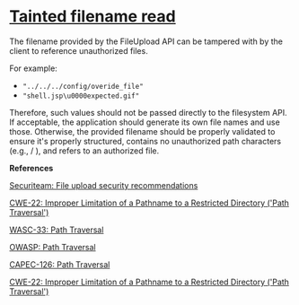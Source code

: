 # [Tainted filename read](http://find-sec-bugs.github.io/bugs.htm#FILE_UPLOAD_FILENAME)

The filename provided by the FileUpload API can be tampered with by the client to reference unauthorized files.

For example:

*   `"../../../config/overide_file"`
*   `"shell.jsp\u0000expected.gif"`

Therefore, such values should not be passed directly to the filesystem API. If acceptable, the application should generate its 
own file names and use those. Otherwise, the provided filename should be properly validated to ensure it's properly structured, 
contains no unauthorized path characters (e.g., / \), and refers to an authorized file.

**References**  

[Securiteam: File upload security recommendations](http://blogs.securiteam.com/index.php/archives/1268)  

[CWE-22: Improper Limitation of a Pathname to a Restricted Directory ('Path Traversal')](http://cwe.mitre.org/data/definitions/22.html)  

[WASC-33: Path Traversal](http://projects.webappsec.org/w/page/13246952/Path%20Traversal)  

[OWASP: Path Traversal](https://www.owasp.org/index.php/Path_Traversal)  

[CAPEC-126: Path Traversal](http://capec.mitre.org/data/definitions/126.html)  

[CWE-22: Improper Limitation of a Pathname to a Restricted Directory ('Path Traversal')](http://cwe.mitre.org/data/definitions/22.html)